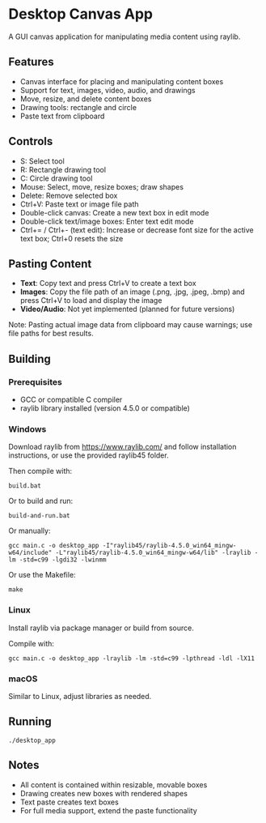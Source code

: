 # Desktop Canvas App

A GUI canvas application for manipulating media content using raylib.

## Features

- Canvas interface for placing and manipulating content boxes
- Support for text, images, video, audio, and drawings
- Move, resize, and delete content boxes
- Drawing tools: rectangle and circle
- Paste text from clipboard

## Controls

- S: Select tool
- R: Rectangle drawing tool
- C: Circle drawing tool
- Mouse: Select, move, resize boxes; draw shapes
- Delete: Remove selected box
- Ctrl+V: Paste text or image file path
- Double-click canvas: Create a new text box in edit mode
- Double-click text/image boxes: Enter text edit mode
- Ctrl+= / Ctrl+- (text edit): Increase or decrease font size for the active text box; Ctrl+0 resets the size

## Pasting Content

- **Text**: Copy text and press Ctrl+V to create a text box
- **Images**: Copy the file path of an image (.png, .jpg, .jpeg, .bmp) and press Ctrl+V to load and display the image
- **Video/Audio**: Not yet implemented (planned for future versions)

Note: Pasting actual image data from clipboard may cause warnings; use file paths for best results.

## Building

### Prerequisites

- GCC or compatible C compiler
- raylib library installed (version 4.5.0 or compatible)

### Windows

Download raylib from https://www.raylib.com/ and follow installation instructions, or use the provided raylib45 folder.

Then compile with:

```
build.bat
```

Or to build and run:

```
build-and-run.bat
```

Or manually:

```
gcc main.c -o desktop_app -I"raylib45/raylib-4.5.0_win64_mingw-w64/include" -L"raylib45/raylib-4.5.0_win64_mingw-w64/lib" -lraylib -lm -std=c99 -lgdi32 -lwinmm
```

Or use the Makefile:

```
make
```

### Linux

Install raylib via package manager or build from source.

Compile with:

```
gcc main.c -o desktop_app -lraylib -lm -std=c99 -lpthread -ldl -lX11
```

### macOS

Similar to Linux, adjust libraries as needed.

## Running

```
./desktop_app
```

## Notes

- All content is contained within resizable, movable boxes
- Drawing creates new boxes with rendered shapes
- Text paste creates text boxes
- For full media support, extend the paste functionality